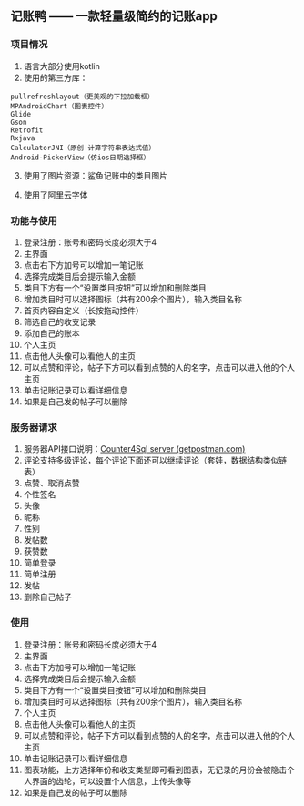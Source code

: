 ## 记账鸭 —— 一款轻量级简约的记账app



### 项目情况

1. 语言大部分使用kotlin
2. 使用的第三方库：

```
pullrefreshlayout（更美观的下拉加载框）
MPAndroidChart（图表控件）
Glide
Gson
Retrofit
Rxjava
CalculatorJNI（原创 计算字符串表达式值）
Android-PickerView（仿ios日期选择框）
```

3. 使用了图片资源：鲨鱼记账中的类目图片

4. 使用了阿里云字体



### 功能与使用

1. 登录注册：账号和密码长度必须大于4
2. 主界面
3. 点击右下方加号可以增加一笔记账
4. 选择完成类目后会提示输入金额
5. 类目下方有一个“设置类目按钮”可以增加和删除类目
6. 增加类目时可以选择图标（共有200余个图片），输入类目名称
7. 首页内容自定义（长按拖动控件）
8. 筛选自己的收支记录
9. 添加自己的账本
10. 个人主页
11. 点击他人头像可以看他人的主页
12. 可以点赞和评论，帖子下方可以看到点赞的人的名字，点击可以进入他的个人主页
13. 单击记账记录可以看详细信息
14. 如果是自己发的帖子可以删除



### 服务器请求

1. 服务器API接口说明：[Counter4Sql server (getpostman.com)](https://documenter.getpostman.com/view/10049826/TzY6AujB)
2. 评论支持多级评论，每个评论下面还可以继续评论（套娃，数据结构类似链表）
3. 点赞、取消点赞
4. 个性签名
5. 头像
6. 昵称
7. 性别
8. 发帖数
9. 获赞数
10. 简单登录
11. 简单注册
12. 发帖
13. 删除自己帖子



### 使用

1. 登录注册：账号和密码长度必须大于4
2. 主界面
3. 点击下方加号可以增加一笔记账
4. 选择完成类目后会提示输入金额
5. 类目下方有一个“设置类目按钮”可以增加和删除类目
6. 增加类目时可以选择图标（共有200余个图片），输入类目名称
7. 个人主页
8. 点击他人头像可以看他人的主页
9. 可以点赞和评论，帖子下方可以看到点赞的人的名字，点击可以进入他的个人主页
10. 单击记账记录可以看详细信息
11. 图表功能，上方选择年份和收支类型即可看到图表，无记录的月份会被隐击个人界面的齿轮，可以设置个人信息，上传头像等
12. 如果是自己发的帖子可以删除
